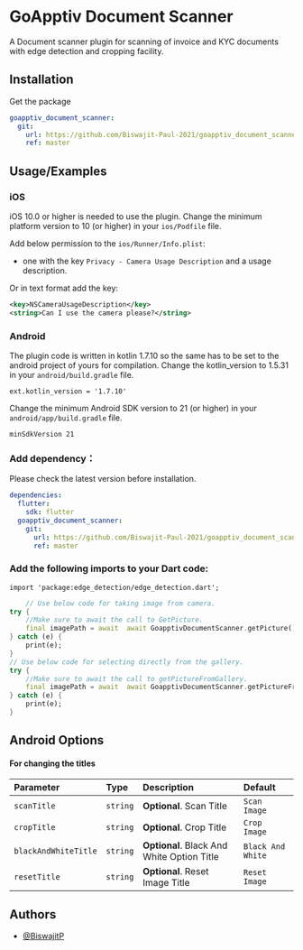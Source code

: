 # GoApptiv Document Scanner

A Document scanner plugin for scanning of invoice and KYC documents with edge detection and cropping facility.

## Installation

Get the package

```yaml
goapptiv_document_scanner:
  git:
    url: https://github.com/Biswajit-Paul-2021/goapptiv_document_scanner.git
    ref: master
```

## Usage/Examples

### iOS

iOS 10.0 or higher is needed to use the plugin. Change the minimum platform version to 10 (or higher) in your `ios/Podfile` file.

Add below permission to the `ios/Runner/Info.plist`:

- one with the key `Privacy - Camera Usage Description` and a usage description.

Or in text format add the key:

```xml
<key>NSCameraUsageDescription</key>
<string>Can I use the camera please?</string>
```

### Android

The plugin code is written in kotlin 1.7.10 so the same has to be set to the android project of yours for compilation.
Change the kotlin_version to 1.5.31 in your `android/build.gradle` file.

```
ext.kotlin_version = '1.7.10'
```

Change the minimum Android SDK version to 21 (or higher) in your `android/app/build.gradle` file.

```
minSdkVersion 21
```

### Add dependency：

Please check the latest version before installation.

```yaml
dependencies:
  flutter:
    sdk: flutter
  goapptiv_document_scanner:
    git:
      url: https://github.com/Biswajit-Paul-2021/goapptiv_document_scanner.git
      ref: master
```

### Add the following imports to your Dart code:

```
import 'package:edge_detection/edge_detection.dart';
```

```dart
    // Use below code for taking image from camera.
try {
    //Make sure to await the call to GetPicture.
    final imagePath = await  await GoapptivDocumentScanner.getPicture();
} catch (e) {
    print(e);
}
// Use below code for selecting directly from the gallery.
try {
    //Make sure to await the call to getPictureFromGallery.
    final imagePath = await  await GoapptivDocumentScanner.getPictureFromGallery();
} catch (e) {
    print(e);
}
```

## Android Options

#### For changing the titles

| Parameter            | Type     | Description                                | Default           |
| :------------------- | :------- | :----------------------------------------- | :---------------- |
| `scanTitle`          | `string` | **Optional**. Scan Title                   | `Scan Image`      |
| `cropTitle`          | `string` | **Optional**. Crop Title                   | `Crop Image`      |
| `blackAndWhiteTitle` | `string` | **Optional**. Black And White Option Title | `Black And White` |
| `resetTitle`         | `string` | **Optional**. Reset Image Title            | `Reset Image`     |

## Authors

- [@BiswajitP](https://github.com/Biswajit-Paul-2021)
